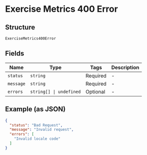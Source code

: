 
# Exercise Metrics 400 Error

## Structure

`ExerciseMetrics400Error`

## Fields

| Name | Type | Tags | Description |
|  --- | --- | --- | --- |
| `status` | `string` | Required | - |
| `message` | `string` | Required | - |
| `errors` | `string[] \| undefined` | Optional | - |

## Example (as JSON)

```json
{
  "status": "Bad Request",
  "message": "Invalid request",
  "errors": [
    "Invalid locale code"
  ]
}
```

